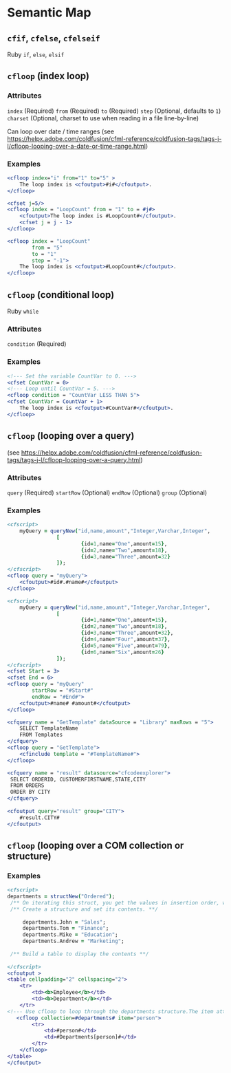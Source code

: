 Semantic Map
============

`cfif`, `cfelse`, `cfelseif`
---------------------------

Ruby `if`, `else`, `elsif`

`cfloop` (index loop)
---------------------

### Attributes

`index` (Required)
`from` (Required)
`to` (Required)
`step` (Optional, defaults to `1`)
`charset` (Optional, charset to use when reading in a file line-by-line)

Can loop over date / time ranges (see https://helpx.adobe.com/coldfusion/cfml-reference/coldfusion-tags/tags-j-l/cfloop-looping-over-a-date-or-time-range.html)

### Examples

```coldfusion
<cfloop index="i" from="1" to="5" >
    The loop index is <cfoutput>#i#</cfoutput>.
</cfloop>
```

```coldfusion
<cfset j=5/>
<cfloop index = "LoopCount" from = "1" to = #j#> 
    <cfoutput>The loop index is #LoopCount#</cfoutput>.
    <cfset j = j - 1> 
</cfloop>
```

```coldfusion
<cfloop index = "LoopCount"
        from = "5"
        to = "1"
        step = "-1"> 
    The loop index is <cfoutput>#LoopCount#</cfoutput>.
</cfloop>
```

`cfloop` (conditional loop)
---------------------------

Ruby `while`

### Attributes

`condition` (Required)

### Examples

```coldfusion
<!--- Set the variable CountVar to 0. --->
<cfset CountVar = 0> 
<!--- Loop until CountVar = 5. --->
<cfloop condition = "CountVar LESS THAN 5"> 
<cfset CountVar = CountVar + 1> 
    The loop index is <cfoutput>#CountVar#</cfoutput>. 
</cfloop>
```

`cfloop` (looping over a query)
-------------------------------

(see https://helpx.adobe.com/coldfusion/cfml-reference/coldfusion-tags/tags-j-l/cfloop-looping-over-a-query.html)

### Attributes

`query` (Required)
`startRow` (Optional)
`endRow` (Optional)
`group` (Optional)

### Examples

```coldfusion
<cfscript>
    myQuery = queryNew("id,name,amount","Integer,Varchar,Integer",
                [
                        {id=1,name="One",amount=15},
                        {id=2,name="Two",amount=18},
                        {id=3,name="Three",amount=32}
                ]);
</cfscript>
<cfloop query = "myQuery">
    <cfoutput>#id#.#name#</cfoutput>
</cfloop>
```

```coldfusion
<cfscript>
    myQuery = queryNew("id,name,amount","Integer,Varchar,Integer",
                [
                        {id=1,name="One",amount=15},
                        {id=2,name="Two",amount=18},
                        {id=3,name="Three",amount=32},
                        {id=4,name="Four",amount=37},
                        {id=5,name="Five",amount=79},
                        {id=6,name="Six",amount=26}
                ]);
</cfscript>
<cfset Start = 3>
<cfset End = 6>
<cfloop query = "myQuery"
        startRow = "#Start#"
        endRow = "#End#">
    <cfoutput>#name# #amount#</cfoutput>
</cfloop>
```

```coldfusion
<cfquery name = "GetTemplate" dataSource = "Library" maxRows = "5">
    SELECT TemplateName
    FROM Templates
</cfquery>
<cfloop query = "GetTemplate">
    <cfinclude template = "#TemplateName#">
</cfloop>
```

```coldfusion
<cfquery name = "result" datasource="cfcodeexplorer">
 SELECT ORDERID, CUSTOMERFIRSTNAME,STATE,CITY
 FROM ORDERS
 ORDER BY CITY
</cfquery>
 
<cfoutput query="result" group="CITY">
    #result.CITY#
</cfoutput>
```

`cfloop` (looping over a COM collection or structure)
-----------------------------------------------------

### Examples

```coldfusion
<cfscript>
departments = structNew("Ordered");
 /** On iterating this struct, you get the values in insertion order, which is the way you inserted the values. **/
 /** Create a structure and set its contents. **/
       
     departments.John = "Sales";
     departments.Tom = "Finance";
     departments.Mike = "Education";
     departments.Andrew = "Marketing";
       
 /** Build a table to display the contents **/
       
</cfscript>
<cfoutput >
<table cellpadding="2" cellspacing="2">
    <tr>
        <td><b>Employee</b></td>
        <td><b>Department</b></td>
    </tr>
<!--- Use cfloop to loop through the departments structure.The item attribute specifies a name for the structure key. --->
   <cfloop collection=#departments# item="person">
        <tr>
            <td>#person#</td>
            <td>#Departments[person]#</td>
        </tr>
    </cfloop>
</table>
</cfoutput>
```
